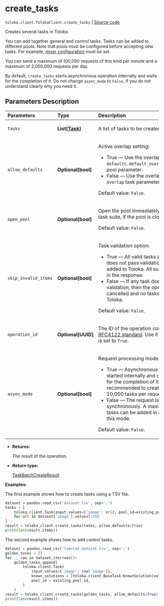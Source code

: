 # create_tasks
`toloka.client.TolokaClient.create_tasks` | [Source code](https://github.com/Toloka/toloka-kit/blob/v1.1.0.post1/src/client/__init__.py#L2169)

Creates several tasks in Toloka.


You can add together general and control tasks.
Tasks can be added to different pools.
Note that pools must be configured before accepting new tasks. For example, [mixer configuration](toloka.client.pool.mixer_config.MixerConfig.md) must be set.

You can send a maximum of 100,000 requests of this kind per minute and a maximum of 2,000,000 requests per day.

By default, `create_tasks` starts asynchronous operation internally and waits for the completion of it. Do not
change `async_mode` to `False`, if you do not understand clearly why you need it.

## Parameters Description

| Parameters | Type | Description |
| :----------| :----| :-----------|
`tasks`|**List\[[Task](toloka.client.task.Task.md)\]**|<p>A list of tasks to be created.</p>
`allow_defaults`|**Optional\[bool\]**|<p>Active overlap setting:</p> <ul> <li>True — Use the overlap that is set in the `defaults.default_overlap_for_new_tasks` pool parameter.</li> <li>False — Use the overlap that is set in the `overlap` task parameter.</li> </ul> <p></p><p>Default value: `False`.</p>
`open_pool`|**Optional\[bool\]**|<p>Open the pool immediately after creating a task suite, if the pool is closed. </p><p>Default value: `False`.</p>
`skip_invalid_items`|**Optional\[bool\]**|<p>Task validation option:</p> <ul> <li>True — All valid tasks are added. If a task does not pass validation, then it is not added to Toloka. All such tasks are listed in the response.</li> <li>False — If any task does not pass validation, then the operation is cancelled and no tasks are added to Toloka.</li> </ul> <p></p><p>Default value: `False`.</p>
`operation_id`|**Optional\[UUID\]**|<p>The ID of the operation conforming to the [RFC4122 standard](https://tools.ietf.org/html/rfc4122). Use it if the `async_mode` is set to `True`.</p>
`async_mode`|**Optional\[bool\]**|<p>Request processing mode:</p> <ul> <li>True — Asynchronous operation is started internally and `create_tasks` waits for the completion of it. It is recommended to create no more than 10,000 tasks per request in this mode.</li> <li>False — The request is processed synchronously. A maximum of 5000 tasks can be added in a single request in this mode.</li> </ul> <p></p><p>Default value: `False`.</p>

* **Returns:**

  The result of the operation.

* **Return type:**

  [TaskBatchCreateResult](toloka.client.batch_create_results.TaskBatchCreateResult.md)

**Examples:**

The first example shows how to create tasks using a TSV file.

```python
dataset = pandas.read_csv('dataset.tsv', sep=';')
tasks = [
    toloka.client.Task(input_values={'image': url}, pool_id=existing_pool_id)
    for url in dataset['image'].values[:50]
]
result = toloka_client.create_tasks(tasks, allow_defaults=True)
print(len(result.items))
```

The second example shows how to add control tasks.

```python
dataset = pandas.read_csv('labeled_dataset.tsv', sep=';')
golden_tasks = []
for _, row in dataset.iterrows():
    golden_tasks.append(
        toloka.client.Task(
            input_values={'image': row['image']},
            known_solutions = [toloka.client.BaseTask.KnownSolution(output_values={'animal': row['label']})],
            pool_id = existing_pool_id,
        )
    )
result = toloka_client.create_tasks(golden_tasks, allow_defaults=True)
print(len(result.items))
```

